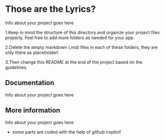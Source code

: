 # Those are the Lyrics?

Info about your project goes here

1.Keep in mind the structure of this directory and organize your project files properly. Feel free to add more folders as needed for your app.

2.Delete the empty markdown (.md) files in each of these folders, they are only there as placeholder!

3.Then change this README at the end of the project based on the guidelines.

## Documentation

Info about your project goes here

## More information

Info about your project goes here

* some parts are coded with the help of github copilot!


